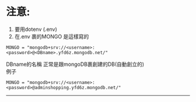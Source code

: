 注意:
===

1. 要用dotenv (.env)  
2. 在.env 裹的MONGO 是這樣寫的  
```
MONGO = "mongodb+srv://<username>:<password>@<DBname>.yfd6z.mongodb.net/"

```
DBname的名稱 正常是跟mongoDB裹創建的DB(自動創立的)  
例子
```
MONGO = "mongodb+srv://<username>:<password>@adminshopping.yfd6z.mongodb.net/"

```
___
